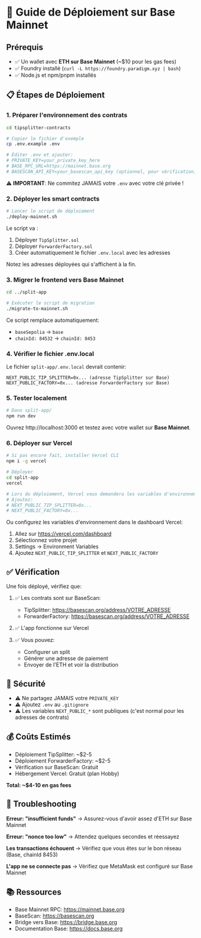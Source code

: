 # 🚀 Guide de Déploiement sur Base Mainnet

## Prérequis

- ✅ Un wallet avec **ETH sur Base Mainnet** (~$10 pour les gas fees)
- ✅ Foundry installé (`curl -L https://foundry.paradigm.xyz | bash`)
- ✅ Node.js et npm/pnpm installés

## 📋 Étapes de Déploiement

### 1. Préparer l'environnement des contrats

```bash
cd tipsplitter-contracts

# Copier le fichier d'exemple
cp .env.example .env

# Éditer .env et ajouter:
# PRIVATE_KEY=your_private_key_here
# BASE_RPC_URL=https://mainnet.base.org
# BASESCAN_API_KEY=your_basescan_api_key (optionnel, pour vérification)
```

⚠️ **IMPORTANT**: Ne commitez JAMAIS votre `.env` avec votre clé privée !

### 2. Déployer les smart contracts

```bash
# Lancer le script de déploiement
./deploy-mainnet.sh
```

Le script va :
1. Déployer `TipSplitter.sol`
2. Déployer `ForwarderFactory.sol`
3. Créer automatiquement le fichier `.env.local` avec les adresses

Notez les adresses déployées qui s'affichent à la fin.

### 3. Migrer le frontend vers Base Mainnet

```bash
cd ../split-app

# Exécuter le script de migration
./migrate-to-mainnet.sh
```

Ce script remplace automatiquement:
- `baseSepolia` → `base`
- `chainId: 84532` → `chainId: 8453`

### 4. Vérifier le fichier .env.local

Le fichier `split-app/.env.local` devrait contenir:

```env
NEXT_PUBLIC_TIP_SPLITTER=0x... (adresse TipSplitter sur Base)
NEXT_PUBLIC_FACTORY=0x... (adresse ForwarderFactory sur Base)
```

### 5. Tester localement

```bash
# Dans split-app/
npm run dev
```

Ouvrez http://localhost:3000 et testez avec votre wallet sur **Base Mainnet**.

### 6. Déployer sur Vercel

```bash
# Si pas encore fait, installer Vercel CLI
npm i -g vercel

# Déployer
cd split-app
vercel

# Lors du déploiement, Vercel vous demandera les variables d'environnement
# Ajoutez:
# NEXT_PUBLIC_TIP_SPLITTER=0x...
# NEXT_PUBLIC_FACTORY=0x...
```

Ou configurez les variables d'environnement dans le dashboard Vercel:
1. Allez sur https://vercel.com/dashboard
2. Sélectionnez votre projet
3. Settings → Environment Variables
4. Ajoutez `NEXT_PUBLIC_TIP_SPLITTER` et `NEXT_PUBLIC_FACTORY`

## ✅ Vérification

Une fois déployé, vérifiez que:

1. ✅ Les contrats sont sur BaseScan:
   - TipSplitter: https://basescan.org/address/VOTRE_ADRESSE
   - ForwarderFactory: https://basescan.org/address/VOTRE_ADRESSE

2. ✅ L'app fonctionne sur Vercel

3. ✅ Vous pouvez:
   - Configurer un split
   - Générer une adresse de paiement
   - Envoyer de l'ETH et voir la distribution

## 🔐 Sécurité

- ⚠️ Ne partagez JAMAIS votre `PRIVATE_KEY`
- ⚠️ Ajoutez `.env` au `.gitignore`
- ⚠️ Les variables `NEXT_PUBLIC_*` sont publiques (c'est normal pour les adresses de contrats)

## 💰 Coûts Estimés

- Déploiement TipSplitter: ~$2-5
- Déploiement ForwarderFactory: ~$2-5
- Vérification sur BaseScan: Gratuit
- Hébergement Vercel: Gratuit (plan Hobby)

**Total: ~$4-10 en gas fees**

## 🐛 Troubleshooting

**Erreur: "insufficient funds"**
→ Assurez-vous d'avoir assez d'ETH sur Base Mainnet

**Erreur: "nonce too low"**
→ Attendez quelques secondes et réessayez

**Les transactions échouent**
→ Vérifiez que vous êtes sur le bon réseau (Base, chainId 8453)

**L'app ne se connecte pas**
→ Vérifiez que MetaMask est configuré sur Base Mainnet

## 📚 Ressources

- Base Mainnet RPC: https://mainnet.base.org
- BaseScan: https://basescan.org
- Bridge vers Base: https://bridge.base.org
- Documentation Base: https://docs.base.org
